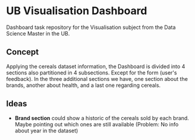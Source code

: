 # UB Visualisation Dashboard
Dashboard task repository for the Visualisation subject from the Data Science Master in the UB.

## Concept
Applying the cereals dataset information, the Dashboard is divided into 4 sections also partitioned in 4 subsections. Except for the form (user's feedback). In the three additional sections we have, one section about the brands, another about health, and a last one regarding cereals.

## Ideas
- **Brand section** could show a historic of the cereals sold by each brand. Maybe pointing out which ones are still available (Problem: No info about year in the dataset)
